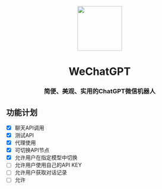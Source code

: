 
<div align="center"><image width="120em" src="WeChatGPT_logo_512x512.ico" /></div>
<h1 align="center">WeChatGPT</h1>
<h3 align="center">简便、美观、实用的ChatGPT微信机器人</h3>

## 功能计划
- [x] 聊天API调用
- [x] 测试API
- [x] 代理使用
- [x] 可切换API节点
- [x] 允许用户在指定模型中切换
- [ ] 允许用户使用自己的API KEY
- [ ] 允许用户获取对话记录
- [ ] 允许
